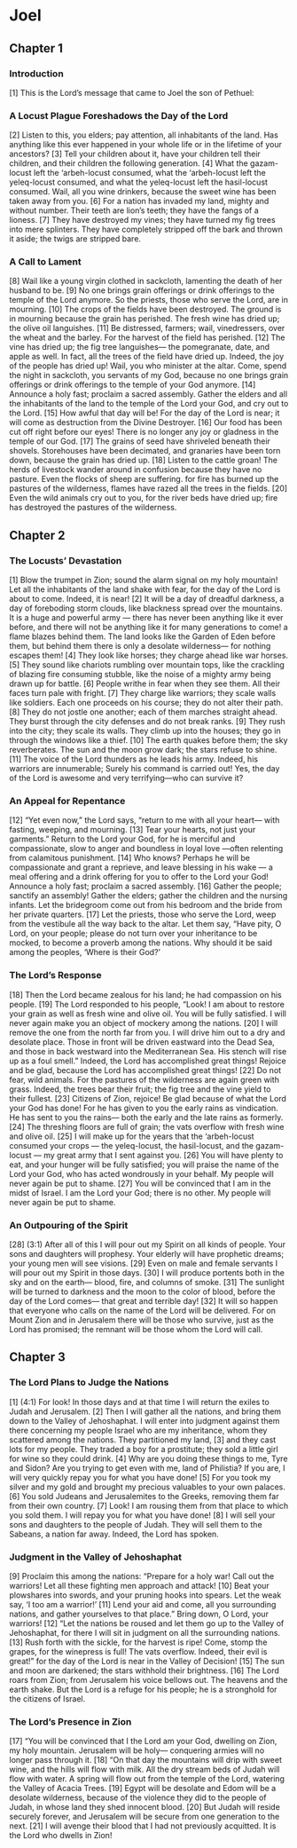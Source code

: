 # Joel

## Chapter 1


### Introduction

[1] This is the Lord’s message that came to Joel the son of Pethuel:

### A Locust Plague Foreshadows the Day of the Lord

[2] Listen to this, you elders;
pay attention, all inhabitants of the land.
Has anything like this ever happened in your whole life
or in the lifetime of your ancestors?
[3] Tell your children about it,
have your children tell their children,
and their children the following generation.
[4] What the gazam-locust left the ‘arbeh-locust consumed,
what the ‘arbeh-locust left the yeleq-locust consumed,
and what the yeleq-locust left the hasil-locust consumed.
Wail, all you wine drinkers,
because the sweet wine has been taken away from you.
[6] For a nation has invaded my land,
mighty and without number.
Their teeth are lion’s teeth;
they have the fangs of a lioness.
[7] They have destroyed my vines;
they have turned my fig trees into mere splinters.
They have completely stripped off the bark and thrown it aside;
the twigs are stripped bare.

### A Call to Lament

[8] Wail like a young virgin clothed in sackcloth,
lamenting the death of her husband to be.
[9] No one brings grain offerings or drink offerings
to the temple of the Lord anymore.
So the priests, those who serve the Lord, are in mourning.
[10] The crops of the fields have been destroyed.
The ground is in mourning because the grain has perished.
The fresh wine has dried up;
the olive oil languishes.
[11] Be distressed, farmers;
wail, vinedressers, over the wheat and the barley.
For the harvest of the field has perished.
[12] The vine has dried up;
the fig tree languishes—
the pomegranate, date, and apple as well.
In fact, all the trees of the field have dried up.
Indeed, the joy of the people has dried up!
Wail, you who minister at the altar.
Come, spend the night in sackcloth, you servants of my God,
because no one brings grain offerings or drink offerings
to the temple of your God anymore.
[14] Announce a holy fast;
proclaim a sacred assembly.
Gather the elders and all the inhabitants of the land
to the temple of the Lord your God,
and cry out to the Lord.
[15] How awful that day will be!
For the day of the Lord is near;
it will come as destruction from the Divine Destroyer.
[16] Our food has been cut off right before our eyes!
There is no longer any joy or gladness in the temple of our God.
[17] The grains of seed have shriveled beneath their shovels.
Storehouses have been decimated,
and granaries have been torn down,
because the grain has dried up.
[18] Listen to the cattle groan!
The herds of livestock wander around in confusion
because they have no pasture.
Even the flocks of sheep are suffering.
for fire has burned up the pastures of the wilderness,
flames have razed all the trees in the fields.
[20] Even the wild animals cry out to you,
for the river beds have dried up;
fire has destroyed the pastures of the wilderness.

## Chapter 2


### The Locusts’ Devastation

[1] Blow the trumpet in Zion;
sound the alarm signal on my holy mountain!
Let all the inhabitants of the land shake with fear,
for the day of the Lord is about to come.
Indeed, it is near!
[2] It will be a day of dreadful darkness,
a day of foreboding storm clouds,
like blackness spread over the mountains.
It is a huge and powerful army —
there has never been anything like it ever before,
and there will not be anything like it for many generations to come!
a flame blazes behind them.
The land looks like the Garden of Eden before them,
but behind them there is only a desolate wilderness—
for nothing escapes them!
[4] They look like horses;
they charge ahead like war horses.
[5] They sound like chariots rumbling over mountain tops,
like the crackling of blazing fire consuming stubble,
like the noise of a mighty army being drawn up for battle.
[6] People writhe in fear when they see them.
All their faces turn pale with fright.
[7] They charge like warriors;
they scale walls like soldiers.
Each one proceeds on his course;
they do not alter their path.
[8] They do not jostle one another;
each of them marches straight ahead.
They burst through the city defenses
and do not break ranks.
[9] They rush into the city;
they scale its walls.
They climb up into the houses;
they go in through the windows like a thief.
[10] The earth quakes before them;
the sky reverberates.
The sun and the moon grow dark;
the stars refuse to shine.
[11] The voice of the Lord thunders as he leads his army.
Indeed, his warriors are innumerable;
Surely his command is carried out!
Yes, the day of the Lord is awesome
and very terrifying—who can survive it?

### An Appeal for Repentance

[12] “Yet even now,” the Lord says,
“return to me with all your heart—
with fasting, weeping, and mourning.
[13] Tear your hearts,
not just your garments.”
Return to the Lord your God,
for he is merciful and compassionate,
slow to anger and boundless in loyal love —often relenting from calamitous punishment.
[14] Who knows?
Perhaps he will be compassionate and grant a reprieve,
and leave blessing in his wake —
a meal offering and a drink offering for you to offer to the Lord your God!
Announce a holy fast;
proclaim a sacred assembly.
[16] Gather the people;
sanctify an assembly!
Gather the elders;
gather the children and the nursing infants.
Let the bridegroom come out from his bedroom
and the bride from her private quarters.
[17] Let the priests, those who serve the Lord, weep
from the vestibule all the way back to the altar.
Let them say, “Have pity, O Lord, on your people;
please do not turn over your inheritance to be mocked,
to become a proverb among the nations.
Why should it be said among the peoples,
‘Where is their God?’

### The Lord’s Response

[18] Then the Lord became zealous for his land;
he had compassion on his people.
[19] The Lord responded to his people,
“Look! I am about to restore your grain
as well as fresh wine and olive oil.
You will be fully satisfied.
I will never again make you an object of mockery among the nations.
[20] I will remove the one from the north far from you.
I will drive him out to a dry and desolate place.
Those in front will be driven eastward into the Dead Sea,
and those in back westward into the Mediterranean Sea.
His stench will rise up as a foul smell.”
Indeed, the Lord has accomplished great things!
Rejoice and be glad,
because the Lord has accomplished great things!
[22] Do not fear, wild animals.
For the pastures of the wilderness are again green with grass.
Indeed, the trees bear their fruit;
the fig tree and the vine yield to their fullest.
[23] Citizens of Zion, rejoice!
Be glad because of what the Lord your God has done!
For he has given to you the early rains as vindication.
He has sent to you the rains—
both the early and the late rains as formerly.
[24] The threshing floors are full of grain;
the vats overflow with fresh wine and olive oil.
[25] I will make up for the years
that the ‘arbeh-locust consumed your crops —
the yeleq-locust, the hasil-locust, and the gazam-locust —
my great army that I sent against you.
[26] You will have plenty to eat,
and your hunger will be fully satisfied;
you will praise the name of the Lord your God,
who has acted wondrously in your behalf.
My people will never again be put to shame.
[27] You will be convinced that I am in the midst of Israel.
I am the Lord your God; there is no other.
My people will never again be put to shame.

### An Outpouring of the Spirit

[28] (3:1) After all of this
I will pour out my Spirit on all kinds of people.
Your sons and daughters will prophesy.
Your elderly will have prophetic dreams;
your young men will see visions.
[29] Even on male and female servants
I will pour out my Spirit in those days.
[30] I will produce portents both in the sky and on the earth—
blood, fire, and columns of smoke.
[31] The sunlight will be turned to darkness
and the moon to the color of blood,
before the day of the Lord comes—
that great and terrible day!
[32] It will so happen that
everyone who calls on the name of the Lord will be delivered.
For on Mount Zion and in Jerusalem there will be those who survive,
just as the Lord has promised;
the remnant will be those whom the Lord will call.

## Chapter 3


### The Lord Plans to Judge the Nations

[1] (4:1) For look! In those days and at that time
I will return the exiles to Judah and Jerusalem.
[2] Then I will gather all the nations,
and bring them down to the Valley of Jehoshaphat.
I will enter into judgment against them there
concerning my people Israel who are my inheritance,
whom they scattered among the nations.
They partitioned my land,
[3] and they cast lots for my people.
They traded a boy for a prostitute;
they sold a little girl for wine so they could drink.
[4] Why are you doing these things to me, Tyre and Sidon?
Are you trying to get even with me, land of Philistia?
If you are, I will very quickly repay you for what you have done!
[5] For you took my silver and my gold
and brought my precious valuables to your own palaces.
[6] You sold Judeans and Jerusalemites to the Greeks,
removing them far from their own country.
[7] Look! I am rousing them from that place to which you sold them.
I will repay you for what you have done!
[8] I will sell your sons and daughters to the people of Judah.
They will sell them to the Sabeans, a nation far away.
Indeed, the Lord has spoken.

### Judgment in the Valley of Jehoshaphat

[9] Proclaim this among the nations:
“Prepare for a holy war!
Call out the warriors!
Let all these fighting men approach and attack!
[10] Beat your plowshares into swords,
and your pruning hooks into spears.
Let the weak say, ‘I too am a warrior!’
[11] Lend your aid and come,
all you surrounding nations,
and gather yourselves to that place.”
Bring down, O Lord, your warriors!
[12] “Let the nations be roused and let them go up
to the Valley of Jehoshaphat,
for there I will sit in judgment on all the surrounding nations.
[13] Rush forth with the sickle, for the harvest is ripe!
Come, stomp the grapes, for the winepress is full!
The vats overflow.
Indeed, their evil is great!”
for the day of the Lord is near in the Valley of Decision!
[15] The sun and moon are darkened;
the stars withhold their brightness.
[16] The Lord roars from Zion;
from Jerusalem his voice bellows out.
The heavens and the earth shake.
But the Lord is a refuge for his people;
he is a stronghold for the citizens of Israel.

### The Lord’s Presence in Zion

[17] “You will be convinced that I the Lord am your God,
dwelling on Zion, my holy mountain.
Jerusalem will be holy—
conquering armies will no longer pass through it.
[18] “On that day the mountains will drip with sweet wine,
and the hills will flow with milk.
All the dry stream beds of Judah will flow with water.
A spring will flow out from the temple of the Lord,
watering the Valley of Acacia Trees.
[19] Egypt will be desolate
and Edom will be a desolate wilderness,
because of the violence they did to the people of Judah,
in whose land they shed innocent blood.
[20] But Judah will reside securely forever,
and Jerusalem will be secure from one generation to the next.
[21] I will avenge their blood that I had not previously acquitted.
It is the Lord who dwells in Zion!
